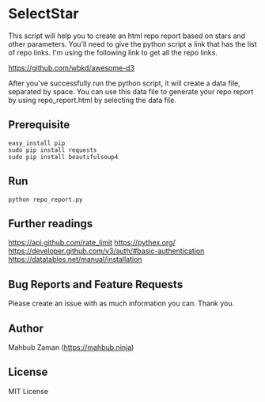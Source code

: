 # SelectStar

This script will help you to create an html repo report based on stars and other parameters.
You'll need to give the python script a link that has the list of repo links.
I'm using the following link to get all the repo links.

https://github.com/wbkd/awesome-d3

After you've successfully run the python script, it will create a data file, separated by space.
You can use this data file to generate your repo report by using repo_report.html by selecting the data file.

## Prerequisite

```
easy_install pip
sudo pip install requests
sudo pip install beautifulsoup4
```

## Run

```
python repo_report.py
```

## Further readings
https://api.github.com/rate_limit
https://pythex.org/
https://developer.github.com/v3/auth/#basic-authentication
https://datatables.net/manual/installation

## Bug Reports and Feature Requests
Please create an issue with as much information you can. Thank you.

## Author
Mahbub Zaman (https://mahbub.ninja)

## License
MIT License